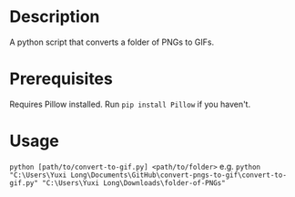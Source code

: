 # Description
A python script that converts a folder of PNGs to GIFs.

# Prerequisites
Requires Pillow installed. Run `pip install Pillow` if you haven't.

# Usage
`python [path/to/convert-to-gif.py] <path/to/folder>`
e.g. `python "C:\Users\Yuxi Long\Documents\GitHub\convert-pngs-to-gif\convert-to-gif.py" "C:\Users\Yuxi Long\Downloads\folder-of-PNGs"`